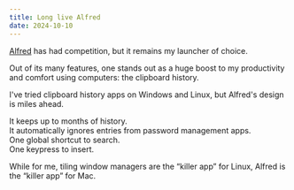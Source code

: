 ```yaml
---
title: Long live Alfred
date: 2024-10-10
---
```


[Alfred](https://www.alfredapp.com/) has had competition, but it remains my launcher of choice.

Out of its many features, one stands out as a huge boost to my productivity and comfort using computers: the clipboard history.

I've tried clipboard history apps on Windows and Linux, but Alfred's design is miles ahead.

It keeps up to months of history.  
It automatically ignores entries from password management apps.  
One global shortcut to search.  
One keypress to insert.

While for me, tiling window managers are the “killer app” for Linux, Alfred is the “killer app” for Mac.
